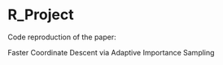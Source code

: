 # R_Project
Code reproduction of the paper:

Faster Coordinate Descent via Adaptive Importance Sampling
